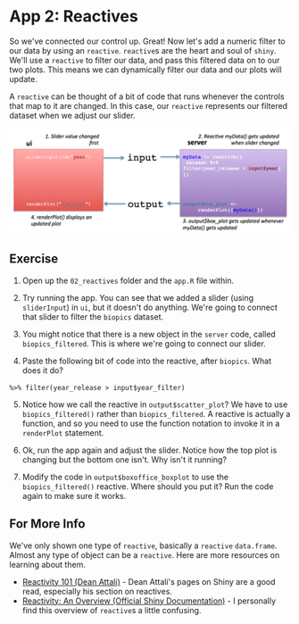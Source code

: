# App 2: Reactives

So we've connected our control up. Great! Now let's add a numeric filter to our data by using an `reactive`. `reactive`s are the heart and soul of `shiny`. We'll use a `reactive` to filter our data, and pass this filtered data on to our two plots. This means we can dynamically filter our data and our plots will update. 

A `reactive` can be thought of a bit of code that runs whenever the controls that map to it are changed. In this case, our `reactive` represents our filtered dataset when we adjust our slider.

![*Basic workflow of reactives*](img/reactive.png)

## Exercise

1. Open up the `02_reactives` folder and the `app.R` file within.

2. Try running the app. You can see that we added a slider (using `sliderInput`) in `ui`, but it doesn't do anything. We're going to connect that slider to filter the `biopics` dataset. 

3. You might notice that there is a new object in the `server` code, called `biopics_filtered`. This is where we're going to connect our slider.

4. Paste the following bit of code into the reactive, after `biopics`. What does it do?

```
%>% filter(year_release > input$year_filter)
```
5. Notice how we call the reactive in `output$scatter_plot`? We have to use `biopics_filtered()` rather than `biopics_filtered`. A reactive is actually a function, and so you need to use the function notation to invoke it in a `renderPlot` statement.

6. Ok, run the app again and adjust the slider. Notice how the top plot is changing but the bottom one isn't. Why isn't it running?

7. Modify the code in `output$boxoffice_boxplot` to use the `biopics_filtered()` reactive. Where should you put it? Run the code again to make sure it works.

## For More Info

We've only shown one type of `reactive`, basically a `reactive` `data.frame`. Almost any type of object can be a `reactive`. Here are more resources on learning about them.

+   [Reactivity 101 (Dean Attali)](https://deanattali.com/blog/building-shiny-apps-tutorial/#10-reactivity-101) - Dean Attali's pages on Shiny are a good read, especially his section on reactives.
+   [Reactivity: An Overview (Official Shiny Documentation)](https://shiny.rstudio.com/articles/reactivity-overview.html) - I personally find this overview of `reactive`s a little confusing.
